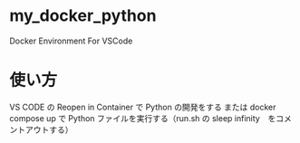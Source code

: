 # my_docker_python
Docker Environment For VSCode

# 使い方
VS CODE の Reopen in Container で Python の開発をする
または
docker compose up で Python ファイルを実行する（run.sh の sleep infinity　をコメントアウトする）

